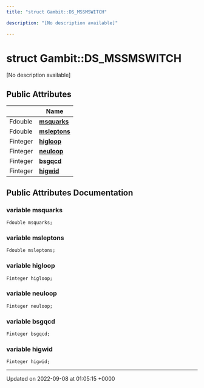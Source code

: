```yaml
---
title: "struct Gambit::DS_MSSMSWITCH"

description: "[No description available]"

---
```


# struct Gambit::DS_MSSMSWITCH



[No description available]

## Public Attributes

|                | Name           |
| -------------- | -------------- |
| Fdouble | **[msquarks](/documentation/code/classes/structgambit_1_1ds__mssmswitch/)**  |
| Fdouble | **[msleptons](/documentation/code/classes/structgambit_1_1ds__mssmswitch/)**  |
| Finteger | **[higloop](/documentation/code/classes/structgambit_1_1ds__mssmswitch/)**  |
| Finteger | **[neuloop](/documentation/code/classes/structgambit_1_1ds__mssmswitch/)**  |
| Finteger | **[bsgqcd](/documentation/code/classes/structgambit_1_1ds__mssmswitch/)**  |
| Finteger | **[higwid](/documentation/code/classes/structgambit_1_1ds__mssmswitch/)**  |

## Public Attributes Documentation

### variable msquarks

```
Fdouble msquarks;
```


### variable msleptons

```
Fdouble msleptons;
```


### variable higloop

```
Finteger higloop;
```


### variable neuloop

```
Finteger neuloop;
```


### variable bsgqcd

```
Finteger bsgqcd;
```


### variable higwid

```
Finteger higwid;
```


-------------------------------

Updated on 2022-09-08 at 01:05:15 +0000